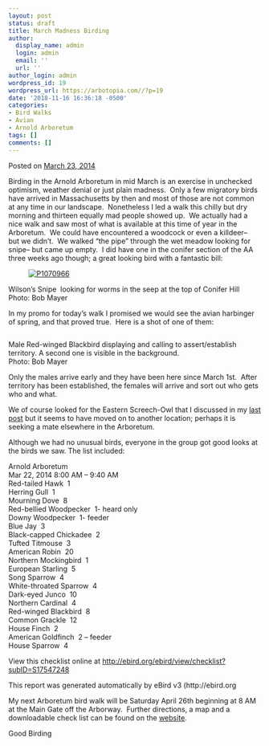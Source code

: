 ```yaml
---
layout: post
status: draft
title: March Madness Birding
author:
  display_name: admin
  login: admin
  email: ''
  url: ''
author_login: admin
wordpress_id: 19
wordpress_url: https://arbotopia.com//?p=19
date: '2018-11-16 16:36:18 -0500'
categories:
- Bird Walks
- Avian
- Arnold Arboretum
tags: []
comments: []
---
```




<p>Posted on&nbsp;<a href="https://web.archive.org/web/20140426104415/http://www.arbotopia.com/march-madness-birding/">March 23, 2014</a></p>





<p>Birding in the Arnold Arboretum in mid March is an exercise in unchecked optimism, weather denial or just plain madness.&nbsp; Only a few migratory birds have arrived in Massachusetts by then and most of those are not common at any time in our landscape.&nbsp; Nonetheless I led a walk this chilly but dry morning and thirteen equally mad people showed up.&nbsp; We actually had a nice walk and saw most of what is available at this time of year in the Arboretum.&nbsp; We could have encountered a woodcock or even a killdeer&ndash;&nbsp; but we didn&rsquo;t.&nbsp; We walked &ldquo;the pipe&rdquo; through the wet meadow looking for snipe&ndash; but came up empty.&nbsp; I did have one in the conifer section of the AA three weeks ago though; a great looking bird with a fantastic bill:</p>


<p><!-- wp:image {"id":789,"linkDestination":"custom"} --></p>
<figure class="wp-block-image"><a href="https://web.archive.org/web/20140426104415/http://www.arbotopia.com/wp-content/uploads/2014/03/P1070966.jpg"><img src="https://web.archive.org/web/20140426104415im_/http://www.arbotopia.com/wp-content/uploads/2014/03/P1070966.jpg" alt="P1070966" class="wp-image-789"/></a></figure>





<p>Wilson&rsquo;s Snipe&nbsp; looking for worms in the seep at the top of Conifer Hill<br>Photo: Bob Mayer</p>





<p>In my promo for today&rsquo;s walk I promised we would see the avian harbinger of spring, and that proved true.&nbsp; Here is a shot of one of them:</p>


<p><!-- wp:image {"id":184} --></p>
<figure class="wp-block-image"><img src="https://arbotopia.com/wp-content/uploads/2018/11/P1130421-728x1024.jpg" alt="" class="wp-image-184"/></figure>





<p>Male Red-winged Blackbird displaying and calling to assert/establish territory. A second one is visible in the background.<br>Photo: Bob Mayer</p>





<p>Only the males arrive early and they have been here since March 1st.&nbsp; After territory has been established, the females will arrive and sort out who gets who and what.</p>





<p>We of course looked for the Eastern Screech-Owl that I discussed in my&nbsp;<a href="https://web.archive.org/web/20140426104415/http://www.arbotopia.com/arboretum-owls-update-2014/">last post</a>&nbsp;but it seems to have moved on to another location; perhaps it is seeking a mate elsewhere in the Arboretum.</p>





<p>Although we had no unusual birds, everyone in the group got good looks at the birds we saw. The list included:</p>





<p>Arnold Arboretum<br>Mar 22, 2014 8:00 AM &ndash; 9:40 AM<br>Red-tailed Hawk&nbsp; 1<br>Herring Gull&nbsp; 1<br>Mourning Dove&nbsp; 8<br>Red-bellied Woodpecker&nbsp; 1- heard only<br>Downy Woodpecker&nbsp; 1- feeder<br>Blue Jay&nbsp; 3<br>Black-capped Chickadee&nbsp; 2<br>Tufted Titmouse&nbsp; 3<br>American Robin&nbsp; 20<br>Northern Mockingbird&nbsp; 1<br>European Starling&nbsp; 5<br>Song Sparrow&nbsp; 4<br>White-throated Sparrow&nbsp; 4<br>Dark-eyed Junco&nbsp; 10<br>Northern Cardinal&nbsp; 4<br>Red-winged Blackbird&nbsp; 8<br>Common Grackle&nbsp; 12<br>House Finch&nbsp; 2<br>American Goldfinch&nbsp; 2 &ndash; feeder<br>House Sparrow&nbsp; 4</p>





<p>View this checklist online at <a href="http://ebird.org/ebird/view/checklist?subID=S17547248">http://ebird.org/ebird/view/checklist?subID=S17547248</a></p>





<p>This report was generated automatically by eBird v3 (http://ebird.org</p>





<p>My next Arboretum bird walk will be Saturday April 26th beginning at 8 AM at the Main Gate off the Arborway.&nbsp; Further directions, a map and a downloadable check list can be found on the&nbsp;<a href="https://web.archive.org/web/20140426104415/http://http//arboretum.harvard.edu/visit/wildlife/">website</a>.</p>





<p>Good Birding<a href="https://web.archive.org/web/20140426104415/http://www.arbotopia.com:80/#"><br></a></p>


